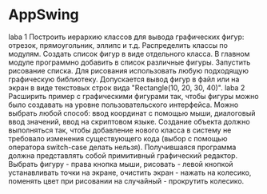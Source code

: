 # AppSwing
laba 1
Построить иерархию классов для вывода графических фигур: отрезок, прямоугольник, эллипс и т.д. Распределить классы по модулям. Создать список фигур в виде отдельного класса. В главном модуле программно добавить в список различные фигуры. Запустить рисование списка. Для рисования использовать любую подходящую графическую библиотеку. Допускается вывод фигур в файл или на экран в виде текстовых строк вида "Rectangle(10, 20, 30, 40)".
laba 2
Расширить пример с графическими фигурами так, чтобы фигуры можно было создавать на уровне пользовательского интерфейса. Можно выбрать любой способ: ввод координат с помощью мыши, диалоговый ввод значений, ввод на скриптовом языке. Создание объекта должно выполняться так, чтобы добавление нового класса в систему не требовало изменения существующего кода (выбор с помощью оператора switch-case делать нельзя). Получившаяся программа должна представлять собой примитивный графический редактор.
Выбрать фигуру - права кнопка мыши, рисовать - левой кнопкой устанавливать точки на экране, очистить экран - нажать на колесико, поменять цвет при рисовании на случайный - прокрутить колесико.
